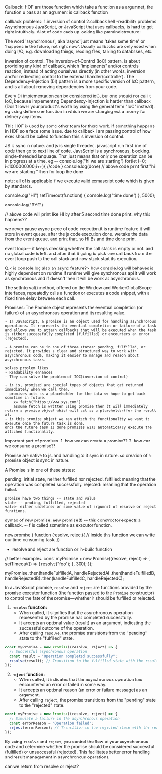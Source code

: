 Callback:
    HOF are those function which take a function as a argumnet, the function u pass as an agrument is callback function.

callback problems:
    1.inversion of control
    2.callback hell -readbility problems
Asynchronous JavaScript, or JavaScript that uses callbacks, is hard to get right intuitively. A lot of code ends up looking like pramind strcuture:

The word 'asynchronous', aka 'async' just means 'takes some time' or 'happens in the future, not right now'. Usually callbacks are only used when doing I/O, e.g. downloading things, reading files, talking to databases, etc.

inversion of control.
 The Inversion-of-Control (IoC) pattern, is about providing any kind of callback, which "implements" and/or controls reaction, instead of acting ourselves directly (in other words, inversion and/or redirecting control to the external handler/controller).
 The Dependency-Injection (DI) pattern is a more specific version of IoC pattern, and is all about removing dependencies from your code.

 Every DI implementation can be considered IoC, but one should not call it IoC, because implementing Dependency-Injection is harder than callback (Don't lower your product's worth by using the general term "IoC" instead).
 eg using define one function in which we  are charging extra money for delivery any items.

 This HOF is used by some other team for there work. if something happens in HOF so u face some issue.
 due to callback i am passing control of how exec should be called to function this is inversion of control. 

JS is sync in nature. and js is single threaded.
javascript run first line of code then go to next line of code.
JavaScript is a synchronous, blocking, single-threaded language. That just means that only one operation can be in progress at a time.
eg:--
console.log("hi we are starting")
for(let i=0; i<1000000000;i++){
    //code
}
console.log(done)
// above code print first "hi we are starting " then for loop the done

note: all of is applicable if we execute valid ecmascript code which is given by standards.

console.og("HI")
setTimeout(function() {
    console.log("time done")
    }, 5000);

console.log("BYE")

// above code will print like HI by after 5 second time done print.
why this happens??

we never pause async piece of code execution.it is runtime feature.it will store in event queue. after the js code execution done. we take the data from the event queue. and print that. so HI By and time done print.

event loop:-- it keeps checking whether the call stack is empty or not. and no global code is left. and after that it going to pick one call back from the event loop push to the call stack and now stack start its execution.

Q.< is console.log also an async feature?>
how console.log will behaves is highly dependent on runtime.if runtime will give synchronous api it will work as synchronous and if doesn't then it will be work as asynchronous.

The setInterval() method, offered on the Window and WorkerGlobalScope interfaces, repeatedly calls a function or executes a code snippet, with a fixed time delay between each call.

Promises: The Promise object represents the eventual completion (or failure) of an asynchronous operation and its resulting value.

    - In JavaScript, a promise is an object used for handling asynchronous operations. It represents the eventual completion or failure of a task and allows you to attach callbacks that will be executed when the task is either successfully completed (fulfilled) or encounters an error (rejected). 

    - A promise can be in one of three states: pending, fulfilled, or rejected. It provides a clean and structured way to work with asynchronous code, making it easier to manage and reason about asynchronous tasks.

    solves problem likes
    - Readability enhances
    - They can solve the problem of IOC(inversion of control)

    - in js, promised are special types of objects that get returned immediately when we call them.
    - promises acts as a placeholder for the data we hope to get back sometime in future.
        x= fetch("https://www.xyz.com")
        assume fetch is written using promise then it will immediately return a promise object which will act as a placeholder(for the result x).
    - in this promise object we can attach the functionality we want to execute once the future task is done.
    once the future task is done promises will automatically execute the attached functionality.

Important part of promises.
    1. how we can create a promise??
    2. how can we consume a promise??

Promise are native to js. and handling to it sync in nature. so creation of a promise object is sync in nature.

A Promise is in one of these states:

pending: initial state, neither fulfilled nor rejected.
fulfilled: meaning that the operation was completed successfully.
rejected: meaning that the operation failed.

    promise have two things -- state and value 
    state--- pending, fulfilled, rejected
    value- either undefined or some value of argumnet of resolve or reject functions.

syntax of new promise:
    new promise(f) -- this constrcctor expects a callback.
                    -- f is called sometime as executor function.


new promise ( function (resolve, reject){
    // inside this function we can write our time consuming task.
})
 - resolve and reject are function or in-build function

// better examples.
const myPromise = new Promise((resolve, reject) => {
  setTimeout(() => {
    resolve("foo");
  }, 300);
});

myPromise
  .then(handleFulfilledA, handleRejectedA)
  .then(handleFulfilledB, handleRejectedB)
  .then(handleFulfilledC, handleRejectedC);

In a JavaScript promise, `resolve` and `reject` are functions provided by the promise executor function (the function passed to the `Promise` constructor) to control the fate of the promise—whether it should be fulfilled or rejected.

1. **`resolve` function:**
   - When called, it signifies that the asynchronous operation represented by the promise has completed successfully.
   - It accepts an optional value (result) as an argument, indicating the successful outcome of the operation.
   - After calling `resolve`, the promise transitions from the "pending" state to the "fulfilled" state.

```javascript
const myPromise = new Promise((resolve, reject) => {
  // Successful asynchronous operation
  const result = "Operation completed successfully";
  resolve(result); // Transition to the fulfilled state with the result
});
```

2. **`reject` function:**
   - When called, it indicates that the asynchronous operation has encountered an error or failed in some way.
   - It accepts an optional reason (an error or failure message) as an argument.
   - After calling `reject`, the promise transitions from the "pending" state to the "rejected" state.

```javascript
const myPromise = new Promise((resolve, reject) => {
  // Simulate a failure in the asynchronous operation
  const errorReason = "Operation failed";
  reject(errorReason); // Transition to the rejected state with the reason
});
```

By using `resolve` and `reject`, you control the flow of your asynchronous code and determine whether the promise should be considered successful (fulfilled) or unsuccessful (rejected). This facilitates better error handling and result management in asynchronous operations.

can we return from resolve or reject?

